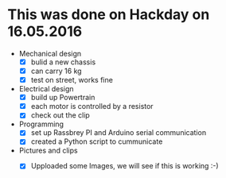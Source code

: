 # This was done on Hackday on 16.05.2016

* Mechanical design
  - [x] bulid a new chassis
  - [x] can carry 16 kg 
  - [x] test on street, works fine

* Electrical design
  - [x] build up Powertrain
  - [x] each motor is controlled by a resistor
  - [x] check out the clip

* Programming 
  - [x] set up Rassbrey PI and Arduino serial communication
  - [x] created a Python script to cummunicate

* Pictures and clips
  - [x] Upploaded some Images, we will see if this is working :-)

